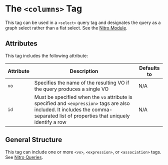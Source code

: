 # The `<columns>` Tag

This tag can be used in a `<select>` query tag and designates the query as a graph select rather
than a flat select. See the [Nitro Module](../../nitro/README.md).


## Attributes

This tag includes the following attribute:

| Attribute | Description | Defaults to |
| -- | -- | -- |
| `vo` | Specifies the name of the resulting VO if the query produces a single VO | N/A |
| `id` | Must be specified when the `vo` attribute is specified and `<expression>` tags are also included. It includes the comma-separated list of properties that uniquely identify a row | N/A |  


## General Structure


This tag can include one or more `<vo>`, `<expression>`, or `<association>` tags. See [Nitro Queries](../../nitro/nitro.md).


